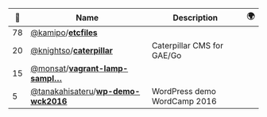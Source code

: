 |:star2: | Name | Description | 🌍|
|---|---|---|---|
|78|[@kamipo](https://github.com/kamipo)/[**etcfiles**](https://github.com/kamipo/etcfiles)|||
|20|[@knightso](https://github.com/knightso)/[**caterpillar**](https://github.com/knightso/caterpillar)|Caterpillar CMS for GAE/Go||
|15|[@monsat](https://github.com/monsat)/[**vagrant-lamp-sampl…**](https://github.com/monsat/vagrant-lamp-sample)|||
|5|[@tanakahisateru](https://github.com/tanakahisateru)/[**wp-demo-wck2016**](https://github.com/tanakahisateru/wp-demo-wck2016)|WordPress demo WordCamp 2016||

